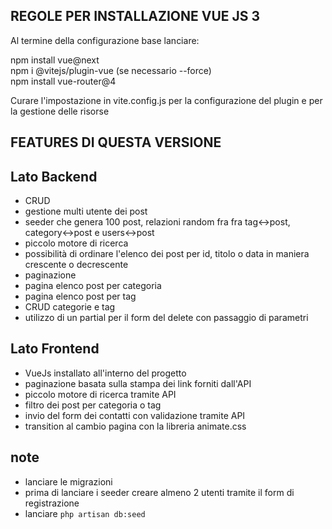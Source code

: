 

## REGOLE PER INSTALLAZIONE VUE JS 3 

Al termine della configurazione base lanciare:

npm install vue@next <br>
npm i @vitejs/plugin-vue (se necessario --force)  <br>
npm install vue-router@4  <br>

Curare l'impostazione in vite.config.js per la configurazione del plugin e per la gestione delle risorse

## FEATURES DI QUESTA VERSIONE

## Lato Backend
- CRUD
- gestione multi utente dei post
- seeder che genera  100 post, relazioni random fra fra tag<->post, category<->post e users<->post
- piccolo motore di ricerca 
- possibilità di ordinare l'elenco dei post per id, titolo o data in maniera crescente o decrescente
- paginazione
- pagina elenco post per categoria
- pagina elenco post per tag
- CRUD categorie e tag
- utilizzo di un partial per il form del delete con passaggio di parametri

## Lato Frontend
- VueJs installato all'interno del progetto
- paginazione basata sulla stampa dei link forniti dall'API
- piccolo motore di ricerca tramite API
- filtro dei post per categoria o tag
- invio del form dei contatti con validazione tramite API
- transition al cambio pagina con la libreria animate.css

## note
- lanciare le migrazioni
- prima di lanciare i seeder creare almeno 2 utenti tramite il form di registrazione
- lanciare <code>php artisan db:seed</code> 
